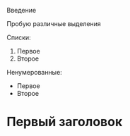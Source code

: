 Введение

Пробую различные выделения

Списки:  

1. Первое
2. Второе

Ненумерованные:

* Первое
* Второе

# Первый заголовок

